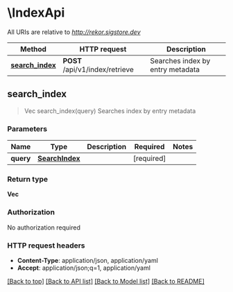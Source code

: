 # \IndexApi

All URIs are relative to *http://rekor.sigstore.dev*

Method | HTTP request | Description
------------- | ------------- | -------------
[**search_index**](IndexApi.md#search_index) | **POST** /api/v1/index/retrieve | Searches index by entry metadata



## search_index

> Vec<String> search_index(query)
Searches index by entry metadata

### Parameters


Name | Type | Description  | Required | Notes
------------- | ------------- | ------------- | ------------- | -------------
**query** | [**SearchIndex**](SearchIndex.md) |  | [required] |

### Return type

**Vec<String>**

### Authorization

No authorization required

### HTTP request headers

- **Content-Type**: application/json, application/yaml
- **Accept**: application/json;q=1, application/yaml

[[Back to top]](#) [[Back to API list]](../README.md#documentation-for-api-endpoints) [[Back to Model list]](../README.md#documentation-for-models) [[Back to README]](../README.md)

